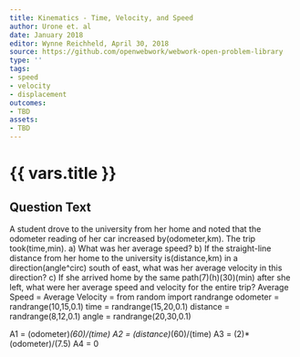 ```yaml
---
title: Kinematics - Time, Velocity, and Speed
author: Urone et. al
date: January 2018
editor: Wynne Reichheld, April 30, 2018
source: https://github.com/openwebwork/webwork-open-problem-library
type: ''
tags:
- speed
- velocity
- displacement
outcomes:
- TBD
assets:
- TBD
---
```

# {{ vars.title }}

## Question Text

A student drove to the university from her home and noted that the odometer reading of her car increased by(odometer,km). The trip took(time,min).
a) What was her average speed?
b) If the straight-line distance from her home to the university is(distance,km) in a direction(angle^circ) south of east, what was her average velocity in this direction? 
c) If she arrived home by the same path(7)(h)(30)(min) after she left, what were her average speed and velocity for the entire trip?
Average Speed = 
Average Velocity = 
from random import randrange
odometer = randrange(10,15,0.1)
time = randrange(15,20,0.1)
distance = randrange(8,12,0.1)
angle = randrange(20,30,0.1)

A1 = (odometer)*(60)/(time)
A2 = (distance)*(60)/(time)
A3 = (2)*(odometer)/(7.5)
A4 = 0
